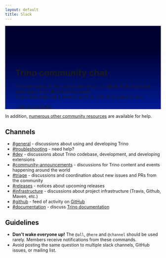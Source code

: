 ```yaml
---
layout: default
title: Slack
---
```


<div class="jumbotron card card-image" style="background-image: linear-gradient(to top, #001C93 0%, #000033 70%);background-size:cover;padding:6rem 2rem 0rem;">
  <div class="text-white text-center py-5 px-4">
    <div>
        <h1>Trino community chat</h1>
        <p class="lead">
        The community is very active and helpful on Slack,
        with users and developers from all around the world.<br/>
        If you need help using or running Trino, this is the place to ask.</p>
        <p>
        <a class="btn btn-pink btn-lg" href="{{site.slack_join}}"><i class="fab fa-slack"></i>&nbsp;&nbsp;Join us on Slack</a>
        </p>
    </div>
  </div>
</div>

<div class="container spacer-60">
  <div class="col-md-12">

  <div markdown="1" class="leftcol widecol">

In addition, [numerous other community resources](./download.html) are
available for help.

## Channels

* [#general](https://{{site.slack_fqdn}}/messages/CFLB9AMBN) - discussions about using and developing Trino
* [#troubleshooting](https://{{site.slack_fqdn}}/messages/CGB0QHWSW) - need help?
* [#dev](https://{{site.slack_fqdn}}/archives/CP1MUNEUX) - discussions about Trino codebase, development, and developing extensions
* [#community-announcements](https://{{site.slack_fqdn}}/messages/CFQAMGRQE) - discussions for Trino content and events happening around the world
* [#triage](https://{{site.slack_fqdn}}/messages/CFP4810CV) - discussions and coordination about new issues and PRs from the community
* [#releases](https://{{site.slack_fqdn}}/messages/CFP480UKX) - notices about upcoming releases
* [#infrastructure](https://{{site.slack_fqdn}}/messages/CFPVDC9JT) - discussions about project infrastructure (Travis, Github, Maven, etc.)
* [#github](https://{{site.slack_fqdn}}/messages/CFN644R4G) - feed of activity on [GitHub]({{site.github_org_url}})
* [#documentation](https://{{site.slack_fqdn}}/messages/C01TEP0HJTH) - discuss [Trino documentation](../docs)

## Guidelines

* **Don't wake everyone up!** The `@all`, `@here` and `@channel` should be used
  rarely. Members receive notifications from these commands.
* Avoid posting the same question to multiple slack channels, GitHub issues, or
  mailing list.


</div>
</div></div>